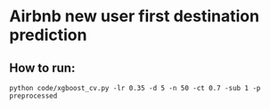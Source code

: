 # Airbnb new user first destination prediction

## How to run:
```
python code/xgboost_cv.py -lr 0.35 -d 5 -n 50 -ct 0.7 -sub 1 -p preprocessed
```
